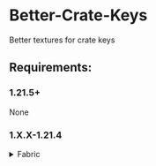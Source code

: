 # Better-Crate-Keys
Better textures for crate keys

## Requirements:
### 1.21.5+
None

### 1.X.X-1.21.4
<details><summary>Fabric</summary>
  
  * [CIT Resewn](https://modrinth.com/mod/cit-resewn/versions?c=release)
  * [Fabric API](https://modrinth.com/mod/fabric-api/versions)
</details>
